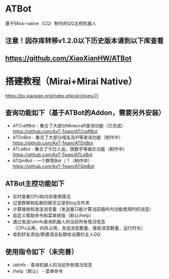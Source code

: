 # ATBot
基于Mirai-native（CQ）制作的QQ主控机器人

## 注意！因存库转移v1.2.0以下历史版本请到以下库查看
## https://github.com/XiaoXianHW/ATBot

# 搭建教程（Mirai+Mirai Native）
https://by.xiaoxian.org/index.php/archives/7/

## 查询功能如下（基于ATBot的Addon，需要另外安装）
- ATCraftBot - 集合了大部分Minecraft查询功能（已完成）<br>
https://github.com/AxT-Team/ATCraftBot
- ATDnBot - 集合了大部分域名及IP等查询功能（制作中）<br>
https://github.com/AxT-Team/ATDnBot
- ATLeBot - 集合了今日人品，猜数字等娱乐功能（制作中）<br>
https://github.com/AxT-Team/ATLeBot
- ATQmBot - 一个群管Bot（？（制作中）<br>
https://github.com/AxT-Team/ATQmBot

## ATBot主控功能如下
- 实时查看CPU和内存使用情况
- 记录群聊和私聊的聊天记录到log文件夹
- 计算接收和发送消息量（发送量只能计算当前插件内功能使用时的消息）
- 自定义帮助命令和菜单排版（默认/help）
- 通过发送/atinfo查询机器人的当前所有情况信息<br>
（CPU占用，内存占用，发送消息数量，接收消息数量，运行时长）
- 收到好友添加/群邀请会私聊给设置的主人QQ

## 使用指令如下（未完善）
- /atinfo - 查询机器人的当前所有情况信息
- /help（默认） - 菜单命令
